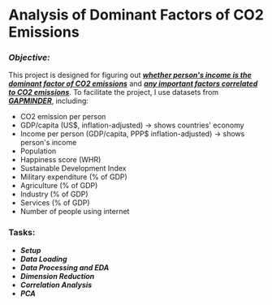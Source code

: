 # Analysis of Dominant Factors of CO2 Emissions
### *Objective:* 
This project is designed for figuring out <u>***whether person's income is the dominant factor of CO2 emissions***</u> and <u>***any important factors correlated to CO2 emissions***</u>. To facilitate the project, I use datasets from <u>***[GAPMINDER](https://www.gapminder.org/data/)***</u>, including:
- CO2 emission per person
- GDP/capita (US\$, inflation-adjusted) -> shows countries' economy
- Income per person (GDP/capita, PPP\$ inflation-adjusted) -> shows person's income
- Population
- Happiness score (WHR)
- Sustainable Development Index
- Military expenditure (% of GDP)
- Agriculture (% of GDP)
- Industry (% of GDP)
- Services (% of GDP)
- Number of people using internet
### Tasks:
- ***Setup***
- ***Data Loading***
- ***Data Processing and EDA***
- ***Dimension Reduction***
- ***Correlation Analysis***
- ***PCA***
